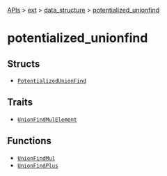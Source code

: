 [APIs](../../../index.md) > [ext](../../index.md) > [data_structure](../index.md) > [potentialized_unionfind]()

# potentialized_unionfind

## Structs

- [`PotentializedUnionFind`](./PotentializedUnionFind.md)

## Traits

- [`UnionFindMulElement`](./UnionFindMulElement.md)

## Functions

- [`UnionFindMul`](./UnionFindMul.md)
- [`UnionFindPlus`](./UnionFindPlus.md)
